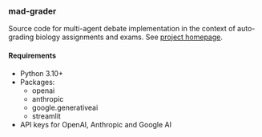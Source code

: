 ### mad-grader

Source code for multi-agent debate implementation in the context of auto-grading biology assignments and exams. See [project homepage](https://anjiewav.notion.site/Implementing-multi-agent-debate-in-an-auto-grading-system-0f70c32560ec4232bd0348a9db357c6c?pvs=4).

#### Requirements

- Python 3.10+
- Packages:
    - openai
    - anthropic
    - google.generativeai
    - streamlit
- API keys for OpenAI, Anthropic and Google AI